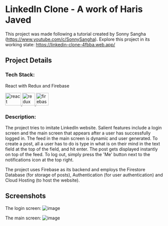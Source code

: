 # LinkedIn Clone - A work of Haris Javed

This project was made following a tutorial created by Sonny Sangha (https://www.youtube.com/c/SonnySangha).
Explore this project in its working state: https://linkedin-clone-4fbba.web.app/

## Project Details

### Tech Stack:
React with Redux and Firebase
<p align="left">
<a href="https://reactjs.org/" target="_blank" rel="noreferrer"> <img src="https://upload.wikimedia.org/wikipedia/commons/thumb/a/a7/React-icon.svg/512px-React-icon.svg.png?20220125121207" alt="react" width="50" height="40"/> </a><a href="https://redux.js.org/" target="_blank" rel="noreferrer"> <img src="https://redux.js.org/img/redux.svg" alt="redux" width="40" height="40"/> </a><a href="https://firebase.google.com/" target="_blank" rel="noreferrer"> <img src="https://www.vectorlogo.zone/logos/firebase/firebase-icon.svg" alt="firebase" width="40" height="40"/> </a></p>

### Description:
The project tries to imitate LinkedIn website. Salient features include a login screen and the main screen that appears after a user has successfully logged in. The feed in the main screen is dynamic and user generated. To create a post, all a user has to do is type in what is on their mind in the text field at the top of the field, and hit enter. The post gets displayed instantly on top of the feed. To log out, simply press the 'Me' button next to the notifications icon at the top right.

The project uses Firebase as its backend and employs the Firestore Database (for storage of posts), Authentication (for user authentication) and Cloud Hosting (to host the website).

## Screenshots

The login screen:
![image](https://user-images.githubusercontent.com/72334266/145679251-0843c653-12fc-4845-a224-36292a9952cd.png)

The main screen:
![image](https://user-images.githubusercontent.com/72334266/145679270-28b04692-2e4f-4572-a55a-48694c1e423a.png)
